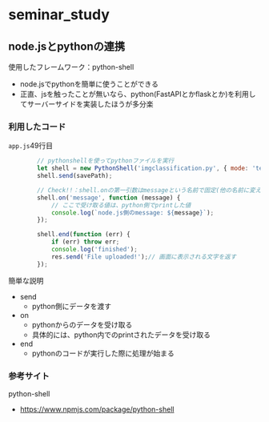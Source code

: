 # seminar_study
## node.jsとpythonの連携
使用したフレームワーク：python-shell
- node.jsでpythonを簡単に使うことができる
- 正直、jsを触ったことが無いなら、python(FastAPIとかflaskとか)を利用してサーバーサイドを実装したほうが多分楽

### 利用したコード
`app.js`49行目
```javascript
        // pythonshellを使ってpythonファイルを実行
        let shell = new PythonShell('imgclassification.py', { mode: 'text' });
        shell.send(savePath);

        // Check!!：shell.onの第一引数はmessageという名前で固定(他の名前に変えると動かない)
        shell.on('message', function (message) {
            // ここで受け取る値は、python側でprintした値
            console.log(`node.js側のmessage: ${message}`);
        });

        shell.end(function (err) {
            if (err) throw err;
            console.log('finished');
            res.send('File uploaded!');// 画面に表示される文字を返す
        });
```
簡単な説明
- send
    - python側にデータを渡す 
- on
    - pythonからのデータを受け取る
    - 具体的には、python内でのprintされたデータを受け取る
- end
    - pythonのコードが実行した際に処理が始まる

### 参考サイト
python-shell
- https://www.npmjs.com/package/python-shell 

